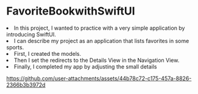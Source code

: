 # FavoriteBookwithSwiftUI

<li> In this project, I wanted to practice with a very simple application by introducing SwiftUI. </li>
<li> I can describe my project as an application that lists favorites in some sports. </li>
<li> First, I created the models. </li>
<li> Then I set the redirects to the Details View in the Navigation View. </li>
<li> Finally, I completed my app by adjusting the small details </li>


https://github.com/user-attachments/assets/44b78c72-c175-457a-8826-2366b3b3972d

